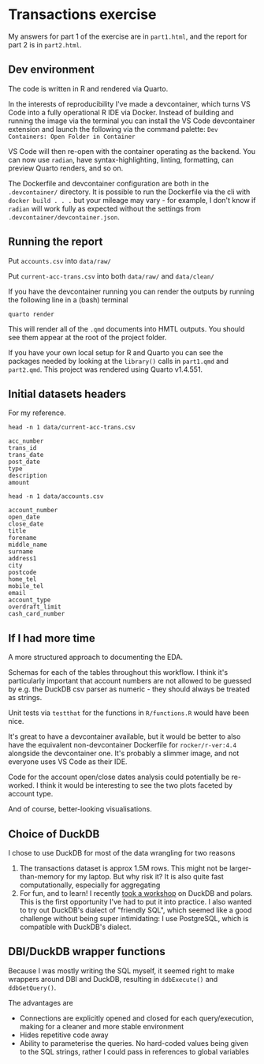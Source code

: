 # Transactions exercise

My answers for part 1 of the exercise are in `part1.html`, and the report for part 2 is in `part2.html`.

## Dev environment

The code is written in R and rendered via Quarto.

In the interests of reproducibility I've made a devcontainer, which turns VS Code into a fully operational R IDE via Docker. Instead of building and running the image via the terminal you can install the VS Code devcontainer extension and launch the following via the command palette: `Dev Containers: Open Folder in Container`

VS Code will then re-open with the container operating as the backend. You can now use `radian`, have syntax-highlighting, linting, formatting, can preview Quarto renders, and so on.

The Dockerfile and devcontainer configuration are both in the `.devcontainer/` directory. It is possible to run the Dockerfile via the cli with `docker build . . .` but your mileage may vary - for example, I don't know if `radian` will work fully as expected without the settings from `.devcontainer/devcontainer.json`.

## Running the report

Put `accounts.csv` into `data/raw/`

Put `current-acc-trans.csv` into both `data/raw/` and `data/clean/`

If you have the devcontainer running you can render the outputs by running the following line in a (bash) terminal

```shell
quarto render
```

This will render all of the `.qmd` documents into HMTL outputs. You should see them appear at the root of the project folder.

If you have your own local setup for R and Quarto you can see the packages needed by looking at the `library()` calls in `part1.qmd` and `part2.qmd`. This project was rendered using Quarto v1.4.551.

## Initial datasets headers

For my reference.

```shell
head -n 1 data/current-acc-trans.csv

acc_number
trans_id
trans_date
post_date
type
description
amount
```

```shell
head -n 1 data/accounts.csv

account_number
open_date
close_date
title
forename
middle_name
surname
address1
city
postcode
home_tel
mobile_tel
email
account_type
overdraft_limit
cash_card_number
```

## If I had more time

A more structured approach to documenting the EDA.

Schemas for each of the tables throughout this workflow. I think it's particularly important that account numbers are not allowed to be guessed by e.g. the DuckDB csv parser as numeric - they should always be treated as strings.

Unit tests via `testthat` for the functions in `R/functions.R` would have been nice.

It's great to have a devcontainer available, but it would be better to also have the equivalent non-devcontainer Dockerfile for `rocker/r-ver:4.4` alongside the devcontainer one. It's probably a slimmer image, and not everyone uses VS Code as their IDE.

Code for the account open/close dates analysis could potentially be re-worked. I think it would be interesting to see the two plots faceted by account type.

And of course, better-looking visualisations.

## Choice of DuckDB

I chose to use DuckDB for most of the data wrangling for two reasons

1. The transactions dataset is approx 1.5M rows. This might not be larger-than-memory for my laptop. But why risk it? It is also quite fast computationally, especially for aggregating
2. For fun, and to learn! I recently [took a workshop](https://grantmcdermott.com/duckdb-polars/) on DuckDB and polars. This is the first opportunity I've had to put it into practice. I also wanted to try out DuckDB's dialect of "friendly SQL", which seemed like a good challenge without being super intimidating: I use PostgreSQL, which is compatible with DuckDB's dialect.

## DBI/DuckDB wrapper functions

Because I was mostly writing the SQL myself, it seemed right to make wrappers around DBI and DuckDB, resulting in `ddbExecute()` and `ddbGetQuery()`.

The advantages are

- Connections are explicitly opened and closed for each query/execution, making for a cleaner and more stable environment
- Hides repetitive code away
- Ability to parameterise the queries. No hard-coded values being given to the SQL strings, rather I could pass in references to global variables